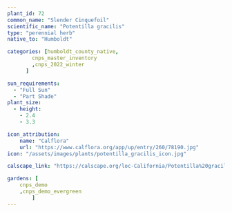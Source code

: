 ```yaml
---
plant_id: 72
common_name: "Slender Cinquefoil"
scientific_name: "Potentilla gracilis"
type: "perennial herb"
native_to: "Humboldt"

categories: [humboldt_county_native,
        cnps_master_inventory
        ,cnps_2022_winter
      ]

sun_requirements:
  - "Full Sun"
  - "Part Shade"
plant_size:
  - height: 
    - 2.4
    - 3.3

icon_attribution: 
    name: "Calflora"
    url: "https://www.calflora.org/app/up/entry/260/78190.jpg"
icon: "/assets/images/plants/potentilla_gracilis_icon.jpg"

calscape_link: "https://calscape.org/loc-California/Potentilla%20gracilis(%20)"

gardens: [
    cnps_demo
    ,cnps_demo_evergreen
        ]
---
```



